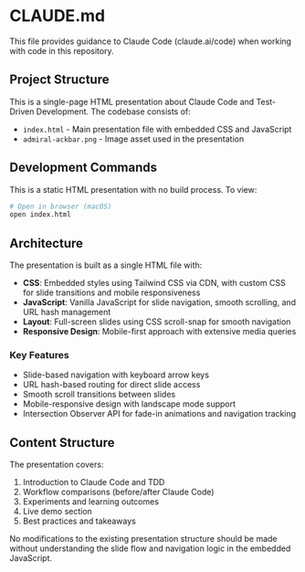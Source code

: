 # CLAUDE.md

This file provides guidance to Claude Code (claude.ai/code) when working with code in this repository.

## Project Structure

This is a single-page HTML presentation about Claude Code and Test-Driven Development. The codebase consists of:

- `index.html` - Main presentation file with embedded CSS and JavaScript
- `admiral-ackbar.png` - Image asset used in the presentation

## Development Commands

This is a static HTML presentation with no build process. To view:

```bash
# Open in browser (macOS)
open index.html
```

## Architecture

The presentation is built as a single HTML file with:

- **CSS**: Embedded styles using Tailwind CSS via CDN, with custom CSS for slide transitions and mobile responsiveness
- **JavaScript**: Vanilla JavaScript for slide navigation, smooth scrolling, and URL hash management
- **Layout**: Full-screen slides using CSS scroll-snap for smooth navigation
- **Responsive Design**: Mobile-first approach with extensive media queries

### Key Features

- Slide-based navigation with keyboard arrow keys
- URL hash-based routing for direct slide access
- Smooth scroll transitions between slides
- Mobile-responsive design with landscape mode support
- Intersection Observer API for fade-in animations and navigation tracking

## Content Structure

The presentation covers:

1. Introduction to Claude Code and TDD
2. Workflow comparisons (before/after Claude Code)
3. Experiments and learning outcomes
4. Live demo section
5. Best practices and takeaways

No modifications to the existing presentation structure should be made without understanding the slide flow and navigation logic in the embedded JavaScript.